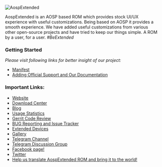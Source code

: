 
![AospExtended](https://github.com/AospExtended/.github/raw/main/profile/banner.png)


AospExtended is an AOSP based ROM which provides stock UI/UX experience with useful customizations. Being based on AOSP it provides a smooth experience. We have added useful customizations from various other open-source projects and have tried to keep our things simple. A ROM by a user, for a user. _#BeExtended_


### Getting Started

_Please visit following links for better insight of our project:_

- [Manifest](https://github.com/AospExtended/manifest)
- [Adding Official Support and Our Documentation](https://github.com/AospExtended/Documentation_and_thread-template)

### Important Links:

- [Website](http://www.aospextended.com/)
- [Download Center](https://downloads.aospextended.com/)
- [Blog](https://blog.aospextended.com/)
- [Usage Statistics](https://stats.aospextended.com)
- [Gerrit Code Review](http://gerrit.aospextended.com/)
- [BUG Reporting and Issue Tracker](https://github.com/AospExtended/issue_tracker#issue-tracker-for-aospextended)
- [Extended Devices](https://github.com/AospExtended-devices/) 
- [Gallery](https://aospextended.com/gallery)
- [Telegram Channel](https://telegram.me/aospextended/)
- [Telegram Discussion Group](https://t.me/aospextendedgroup/)
- [Facebook page!](https://www.facebook.com/aospextended/)
- [Twitter](https://twitter.com/AospExtendedRom)
- [Help us translate AospExtended ROM and bring it to the world!](http://translate.aospextended.com/)
